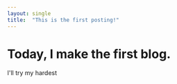 ```yaml
---
layout: single
title:  "This is the first posting!"
---
```


# Today, I make the first blog.

I'll try my hardest
